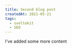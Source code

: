 ```yaml
---
title: Second blog post
createdAt: 2021-05-21
tags:
  - sveltekit
  - SEO
---
```


I've added some more content
